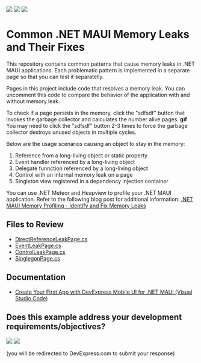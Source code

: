 <!-- default badges list -->
[![](https://img.shields.io/badge/Open_in_DevExpress_Support_Center-FF7200?style=flat-square&logo=DevExpress&logoColor=white)](https://supportcenter.devexpress.com/ticket/details/T1249529)
[![](https://img.shields.io/badge/📖_How_to_use_DevExpress_Examples-e9f6fc?style=flat-square)](https://docs.devexpress.com/GeneralInformation/403183)
[![](https://img.shields.io/badge/💬_Leave_Feedback-feecdd?style=flat-square)](#does-this-example-address-your-development-requirementsobjectives)
<!-- default badges end -->
# Common .NET MAUI Memory Leaks and Their Fixes

This repository contains common patterns that cause memory leaks in .NET MAUI applications. Each problematic pattern is implemented in a separate page so that you can test it separatelly. 

Pages in this project include code that resolves a memory leak. You can uncomment this code to compare the behavior of the application with and without memory leak.

To check if a page persists in the memory, click the "sdfsdf" button that invokes the garbage collector and calculates the number alive pages.
**gif**
You may need to click the "sdfsdf" button 2-3 times to force the garbage collector destroys unused objects in multiple cycles. 

Below are the usage scenarios causing an object to stay in the memory:

1. Reference from a long-living object or static property
2. Event handler referenced by a long-living object
3. Delegate funnction  referenced by a long-living object
4. Control with an internal memory leak on a page
5. Singleton view registered in a dependency injection container

You can use .NET Meteor and Heapview to profile your .NET MAUI application. Refer to the following blog post for additional information: [.NET MAUI Memory Profiling - Identify and Fix Memory Leaks](https://community.devexpress.com/blogs/mobile/archive/2024/08/21/net-maui-memory-profiling-identify-and-fix-memory-leaks.aspx)

## Files to Review

- [DirectReferenceLeakPage.cs](./CS/TypicalMemoryLeaks/Pages/DirectReferenceLeakPage.xaml.cs)
- [EventLeakPage.cs](./CS/TypicalMemoryLeaks/Pages/EventLeakPage.xaml.cs)
- [ControlLeakPage.cs](./CS/TypicalMemoryLeaks/Pages/ControlLeakPage.xaml.cs)
- [SinglegonPage.cs](./CS/TypicalMemoryLeaks/Pages/SinglegonPage.xaml.cs)


## Documentation

- [Create Your First App with DevExpress Mobile UI for .NET MAUI (Visual Studio Code)](https://docs.devexpress.com/MAUI/404815/get-started/build-your-first-app-vscode)

<!-- feedback -->
## Does this example address your development requirements/objectives?

[<img src="https://www.devexpress.com/support/examples/i/yes-button.svg"/>](https://www.devexpress.com/support/examples/survey.xml?utm_source=github&utm_campaign=common-maui-memory-leaks&~~~was_helpful=yes) [<img src="https://www.devexpress.com/support/examples/i/no-button.svg"/>](https://www.devexpress.com/support/examples/survey.xml?utm_source=github&utm_campaign=common-maui-memory-leaks&~~~was_helpful=no)

(you will be redirected to DevExpress.com to submit your response)
<!-- feedback end -->

